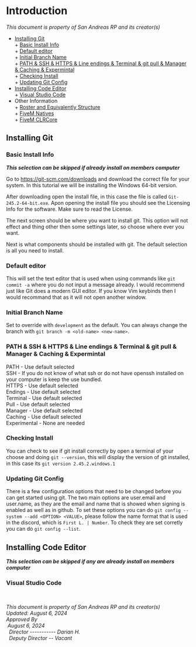 # Introduction
*This document is property of San Andreas RP and its creator(s)*

* [Installing Git](#installing-git) <br>
      + [Basic Install Info](#basic-install-info) <br>
      + [Default editor](#default-editor) <br>
      + [Initial Branch Name](#initial-branch-name) <br>
      + [PATH & SSH & HTTPS & Line endings & Terminal & git pull & Manager & Caching & Expermintal](#path-ssh-https-line-endings-terminal-git-pull-manager-caching-expermintal) <br>
      + [Checking Install](#checking-install) <br>
      + [Updating Git Config](#updating-git-config)
* [Installing Code Editor](#installing-code-editor) <br>
      + [Visual Studio Code](#visual-studio-code) <br>
* Other Information <br>
      + [Roster and Equivalently Structure](Roster-and-Equivalently.md) <br>
      + [FiveM Natives](https://docs.fivem.net/natives/) <br>
      + [FiveM CLRCore](https://github.com/citizenfx/fivem/tree/master/code/client/clrcore)

<a name="installing-git"></a>

## Installing Git

<a name="basic-install-info"></a>

### Basic Install Info
***This selection can be skipped if already install on members computer***

Go to https://git-scm.com/downloads and download the correct file for your system. In this tutorial we will be installing the Windows 64-bit version.

After downloading open the install file, in this case the file is called `Git-245.2-64-bit.exe`. Apon opening the install file you should see the Licensing Info for the software. Make sure to read the License.

The next screen should be where you want to install git. This option will not effect and thing other then some settings later, so choose where ever you want.

Next is what components should be installed with git. The default selection is all you need to install.

<a name="default-editor"></a>

### Default editor
This will set the text editor that is used when using commands like `git commit -a` where you do not input a message already.
I would recommend just like Git does a modern GUI editor. If you know Vim keybinds then I would recommand that as it will not open another window.

<a name="initial-branch-name"></a>

### Initial Branch Name
Set to override with `development` as the default. You can always change the branch with `git branch -m <old-name> <new-name>`.

<a name="path-ssh-https-line-endings-terminal-git-pull-manager-caching-expermintal"></a>

### PATH & SSH & HTTPS & Line endings & Terminal & git pull & Manager & Caching & Expermintal
PATH - Use default selected <br>
SSH - If you do not know of what ssh or do not have openssh installed on your computer is keep the use bundled. <br>
HTTPS - Use default selected <br>
Endings - Use default selected <br>
Terminal - Use default selected <br>
Pull - Use default selected <br>
Manager - Use default selected <br>
Caching - Use default selected <br>
Experimental - None are needed <br>

<a name="checking-install"></a>

### Checking Install
You can check to see if git install correctly by open a terminal of your choose and doing `git --version`, this will display the version of git installed, in this case its `git version 2.45.2.windows.1`

<a name="updating-git-config"></a>

### Updating Git Config
There is a few configuration options that need to be changed before you can get started using git. The two main options are user.email and user.name, as they are the email and name that is showed when signing is enabled as well as in github. To set these options you can do `git config --system --add <OPTION> <VALUE>`, please follow the name format that is used in the discord, which is `First L. | Number`. To check they are set corretly you can do `git config --list`.

<a name="installing-code-editor"></a>

## Installing Code Editor
***This selection can be skipped if any are already install on members computer***

<a name="visual-studio-code"></a>

### Visual Studio Code


<br>

*This document is property of San Andreas RP and its creator(s)* <br>
*Updated: August 6, 2024* <br>
*Approved By* <br>
&nbsp;*August 6, 2024* <br>
&nbsp;&nbsp;*Director ----------- Darian H.* <br>
&nbsp;&nbsp;*Deputy Director -- Vacant*